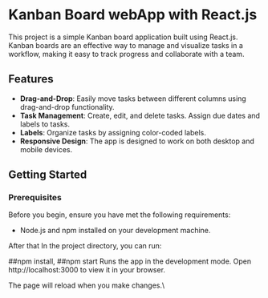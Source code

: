 # Kanban Board webApp with React.js

This project is a simple Kanban board application built using React.js. Kanban boards are an effective way to manage and visualize tasks in a workflow, making it easy to track progress and collaborate with a team.

## Features

- **Drag-and-Drop**: Easily move tasks between different columns using drag-and-drop functionality.
- **Task Management**: Create, edit, and delete tasks. Assign due dates and labels to tasks.
- **Labels**: Organize tasks by assigning color-coded labels.
- **Responsive Design**: The app is designed to work on both desktop and mobile devices.

## Getting Started

### Prerequisites

Before you begin, ensure you have met the following requirements:

- Node.js and npm installed on your development machine.

After that In the project directory, you can run:

##npm install,
##npm start
Runs the app in the development mode.
Open http://localhost:3000 to view it in your browser.

The page will reload when you make changes.\
